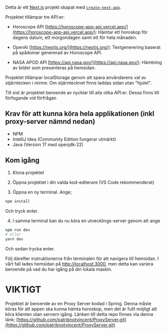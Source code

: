 Detta är ett [Next.js](https://nextjs.org/) projekt skapat med [`create-next-app`](https://github.com/vercel/next.js/tree/canary/packages/create-next-app).

Projektet tillämpar tre API:er:

- Horoscope API [https://horoscope-app-api.vercel.app/](https://horoscope-app-api.vercel.app/): Hämtar ett horoskop för dagens datum, ett morgondagen samt ett för hela månaden.

- OpenAi [https://nextjs.org/](https://nextjs.org/): Textgenerering baserat på spådomar genererad av Horoscope API.

- NASA APOD API [https://api.nasa.gov/](https://api.nasa.gov/): Hämtning av bilder som presenteras på hemsidan.

Projektet tillämpar localStorage genom att spara användarens val av stjärntecken i minne. Om stjärntecknet finns laddas sidan utan "hjulet".

Till sist är projektet beroende av nycklar till alla olika API:er. Dessa finns till förfogande vid förfrågan

## Krav för att kunna köra hela applikationen (inkl proxy-server nämnd nedan)

- NPM 
- IntelliJ Idea (Community Edition fungerar utmärkt)
- Java (Version 17 med openjdk-22)

## Kom igång

1) Klona projektet

2) Öppna projektet i din valda kod-editerare (VS Code rekommenderat)

3) Öppna en ny terminal. Ange;
```bash
npm install
```` 
Och tryck enter.

4) I samma terminal kan du nu köra en utvecklings-server genom att ange
```bash
npm run dev
# eller
yarn dev
````
Och sedan trycka enter.

Följ därefter instruktionerna från terminalen för att navigera till hemsidan. I vårt fall lades hemsidan på [http://localhost:3000](http://localhost:3000), men detta kan variera beroende på vad du har igång på din lokala maskin.

# VIKTIGT

Projektet är beroende av en Proxy Server kodad i Spring. Denna måste köras för att appen ska kunna hämta horoskop, men det är fullt möjligt att köra klienten utan servern igång. Länken till detta repo finnes via
denna länk; [https://github.com/patriknotvincent/ProxyServer.git](https://github.com/patriknotvincent/ProxyServer.git)
